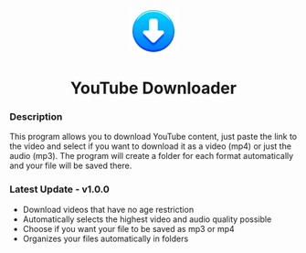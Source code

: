 <!-- Improved compatibility of back to top link: See: https://github.com/othneildrew/Best-README-Template/pull/73 -->
<a name="readme-top"></a>
<!--
*** Comentario de varias líneas
-->

<!-- PROJECT LOGO -->
<br />
<div align="center">
  <a href="https://github.com/javiiervm/python-youtube-downloader">
    <img src="Icons/icon.png" alt="Logo" width="80" height="80">
  </a>

  <h1 align="center">YouTube Downloader</h1>
</div>

### Description
This program allows you to download YouTube content, just paste the link to the video and select if you want to download it as a video (mp4) or just the audio (mp3). The program will create a folder for each format automatically and your file will be saved there. 

### Latest Update  -  v1.0.0
* Download videos that have no age restriction
* Automatically selects the highest video and audio quality possible
* Choose if you want your file to be saved as mp3 or mp4
* Organizes your files automatically in folders
